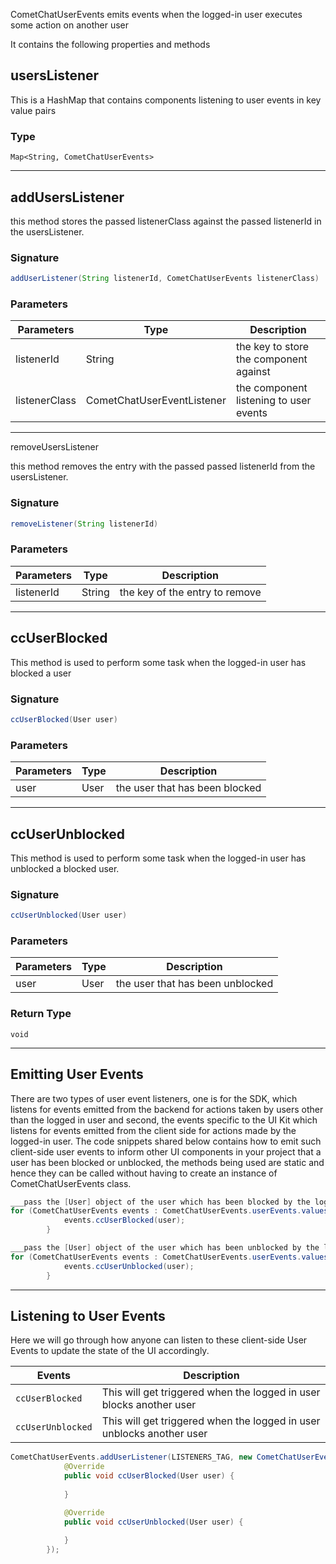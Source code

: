 CometChatUserEvents emits events when the logged-in user executes some action on another user

It contains the following properties and methods

## usersListener

This is a HashMap that contains components listening to user events in key value pairs

### Type

`Map<String, CometChatUserEvents>`

---

## addUsersListener

this method stores the passed listenerClass against the passed listenerId in the usersListener.

### Signature

```java
addUserListener(String listenerId, CometChatUserEvents listenerClass)
```



### Parameters

| Parameters | Type | Description | 
| ---- | ---- | ---- | 
| listenerId | String | the key to store the component against | 
| listenerClass | CometChatUserEventListener | the component listening to user events | 


---

removeUsersListener

this method removes the entry with the passed passed listenerId from the usersListener.

### Signature

```java
removeListener(String listenerId)
```



### Parameters

| Parameters | Type | Description | 
| ---- | ---- | ---- | 
| listenerId | String | the key of the entry to remove | 


---

## ccUserBlocked

This method is used to perform some task when the logged-in user has blocked a user

### Signature

```java
ccUserBlocked(User user)
```



### Parameters

| Parameters | Type | Description | 
| ---- | ---- | ---- | 
| user | User | the user that has been blocked | 


---

## ccUserUnblocked

This method is used to perform some task when the logged-in user has unblocked a blocked user.

### Signature

```java
ccUserUnblocked(User user)
```



### Parameters

| Parameters | Type | Description | 
| ---- | ---- | ---- | 
| user | User | the user that has been unblocked | 


### Return Type

`void`

---

## Emitting User Events

There are two types of user event listeners, one is for the SDK, which listens for events emitted from the backend for actions taken by users other than the logged in user and second, the events specific to the UI Kit which listens for events emitted from the client side for actions made by the logged-in user. The code snippets shared below contains how to emit such client-side user events to inform other UI components in your project that a user has been blocked or unblocked, the methods being used are static and hence they can be called without having to create an instance of CometChatUserEvents class.

```java
___pass the [User] object of the user which has been blocked by the logged in user
for (CometChatUserEvents events : CometChatUserEvents.userEvents.values()) {
            events.ccUserBlocked(user);
        }

___pass the [User] object of the user which has been unblocked by the logged in user
for (CometChatUserEvents events : CometChatUserEvents.userEvents.values()) {
            events.ccUserUnblocked(user);
        }
```



---

## Listening to User Events

Here we will go through how anyone can listen to these client-side User Events to update the state of the UI accordingly.

| Events | Description | 
| ---- | ---- | 
| `ccUserBlocked` | This will get triggered when the logged in user blocks another user | 
| `ccUserUnblocked` | This will get triggered when the logged in user unblocks another user | 


```java
CometChatUserEvents.addUserListener(LISTENERS_TAG, new CometChatUserEvents() {
            @Override
            public void ccUserBlocked(User user) {
                
            }

            @Override
            public void ccUserUnblocked(User user) {
                
            }
        });
```


